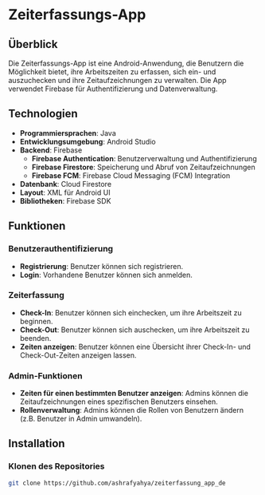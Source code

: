 # Zeiterfassungs-App

## Überblick

Die Zeiterfassungs-App ist eine Android-Anwendung, die Benutzern die Möglichkeit bietet, ihre Arbeitszeiten zu erfassen, sich ein- und auszuchecken und ihre Zeitaufzeichnungen zu verwalten. Die App verwendet Firebase für Authentifizierung und Datenverwaltung.

## Technologien

- **Programmiersprachen**: Java
- **Entwicklungsumgebung**: Android Studio
- **Backend**: Firebase
  - **Firebase Authentication**: Benutzerverwaltung und Authentifizierung
  - **Firebase Firestore**: Speicherung und Abruf von Zeitaufzeichnungen
  - **Firebase FCM**: Firebase Cloud Messaging (FCM) Integration  
- **Datenbank**: Cloud Firestore
- **Layout**: XML für Android UI
- **Bibliotheken**: Firebase SDK

## Funktionen

### Benutzerauthentifizierung
- **Registrierung**: Benutzer können sich registrieren.
- **Login**: Vorhandene Benutzer können sich anmelden.

### Zeiterfassung
- **Check-In**: Benutzer können sich einchecken, um ihre Arbeitszeit zu beginnen.
- **Check-Out**: Benutzer können sich auschecken, um ihre Arbeitszeit zu beenden.
- **Zeiten anzeigen**: Benutzer können eine Übersicht ihrer Check-In- und Check-Out-Zeiten anzeigen lassen.

### Admin-Funktionen
- **Zeiten für einen bestimmten Benutzer anzeigen**: Admins können die Zeitaufzeichnungen eines spezifischen Benutzers einsehen.
- **Rollenverwaltung**: Admins können die Rollen von Benutzern ändern (z.B. Benutzer in Admin umwandeln).

## Installation

### Klonen des Repositories
```bash
git clone https://github.com/ashrafyahya/zeiterfassung_app_de

